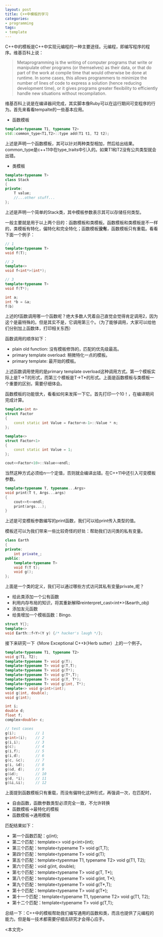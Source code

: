 ```yaml
---
layout: post
title: C++中模板的学习
categories:
- programming
tags:
- template
---
```


C++中的模板是C++中实现元编程的一种主要途径。元编程，即编写程序的程序。维基百科上说：
>Metaprogramming is the writing of computer programs that write or manipulate other programs (or themselves) as their data, or that do part of the work at compile time that would otherwise be done at runtime. In some cases, this allows programmers to minimize the number of lines of code to express a solution (hence reducing development time), or it gives programs greater flexibility to efficiently handle new situations without recompilation.

维基百科上说是在编译器间完成，其实脚本像Ruby可以在运行期间可变程序的行为。首先来看看tempalte的一些基本应用。

+ 函数模板

```cpp
template<typename T1, typename T2>
std::common_type<T1,T2>::type add(T1 t1, T2 t2);
```

上述是声明一个函数模板，其可以针对两种类型相加，然后给出结果。common_type是c++11中在type_traits中引入的。如果T1和T2没有公共类型就会出错。

+ 类模板

```cpp
template<typename T>
class Stack
{
private:
	T value;
	//...other stuff...
};
```

上述是声明一个简单的Stack类，其中模板参数表示其可以存储任何类型。

一般主要就是用于以上两个目的：函数模板和类模板。函数模板和类模板是不一样的，类模板有特化，偏特化和完全特化；函数模板**没有**，函数模板只有重载。看看下面一个例子：

```cpp
// 1
template<typename T>
void f(T);

// 2
template<>
void f<int*>(int*);

// 3
template<typename T>
void f(T*);

int a;
int *b = &a;
f(b)
```

上述的f函数调用哪一个函数呢？绝大多数人凭着自己直觉会觉得肯定调用2，因为这个是最特殊的。但是其实不是，它调用第三个。（为了能够调用，大家可以给他们分别加上函数体，打印相关东西）

函数调用的顺序如下：

+ plain old function: 没有模板修饰的，匹配的优先级最高。
+ primary template overload: 稍微特化一点的模板。
+ primary template: 最开始的模板。

上述函数调用使用的是primary template overload这种调用方式。第一个模板实际上是T-\>T的形式，而第三个模板是T-\>T\*的形式。上面是函数模板与类模板一个重要的区别，需要仔细体会。

函数模板的功能很大，看看如何来发挥一下它。首先打印一个10！，在编译期间完成计算。

```cpp
template<int n>
struct Factor
{
	const static int Value = Factor<n-1>::Value * n;
};

template<>
struct Factor<1>
{
	const static int Value = 1;
};

cout<<Factor<10>::Value<<endl;
```

当然这种方式必须给n一个定值，否则就会编译出错。在C++11中还引入可变模板参数。

```cpp
template<typename T, typename...Args>
void print(T t, Args...args)
{
	cout<<t<<endl;
	print(args...);
}
```

上述是可变模板参数编写的print函数，我们可以给print传入类型的值。

模板还可以为我们带来一些比较奇怪的好处：帮助我们访问类的私有变量。

```cpp
class Earth
{
private:
	int private_;
public:
	template<typename T>
	void f(T t);
	void g();
};
```

上面是一个类的定义，我们可以通过哪些方式访问其私有变量private\_呢？

+ 给此类添加一个公有函数
+ 利用内存布局的知识，将其重新解释reinterpret\_cast<int*>(&earth\_obj)
+ 添加友元函数
+ 给类增加一个模板函数：Bingo.

```cpp
struct Y{};
template<>
void Earth::f<Y>(Y y) {/* hacker's laugh */};
```

接下来研究一下《More Exceptional C++》（Herb sutter）上的一个例子。

```cpp
template<typename T1, typename T2>
void g(T1, T2);
template<typename T> void g(T);
template<typename T> void g(T,T);
template<typename T> void g(T*);
template<typename T> void g(T*,T);
template<typename T> void g(T, T*);
template<typename T> void g(int, T*);
template<> void g<int>(int);
void g(int, double);
void g(int);

int i;
double d;
float f;
complex<double> c;

// test cases
g(i);         // 1
g<int>(i);    // 2
g(i,i);       // 3
g(c);         // 4
g(i,f);       // 5
g(i,d);       // 6
g(c, &c);     // 7
g(i, &d);     // 8
g(&d, d);     // 9
g(&d);        // 10
g(d, *i);     // 11
g(&i,&i);     // 12
```

上面提到函数模板只有重载，而没有偏特化这种形式，再强调一次，在匹配时，

+ 自由函数，函数参数类型必须完全一致，不允许转换
+ 函数模板-\>最特化的模板
+ 函数模板-\>通用模板

匹配结果如下：

+ 第一个函数匹配：g(int);
+ 第二个匹配：template<\> void g<int\>(int);
+ 第三个匹配：template<typename T\> void g(T,T);
+ 第四个匹配：template<typename T\> void g(T);
+ 第五个匹配：template<typenmae T1, typename T2\> void g(T1, T2);
+ 第六个匹配：void g(int, double);
+ 第七个匹配：template<typename T\> void g(T, T*);
+ 第八个匹配：template<typename T\> void g(int, T*);
+ 第九个匹配：template<typename T\> void g(T*,T);
+ 第十个匹配：template<typename T\> void g(T*);
+ 第十一个匹配：template<typename T1, typename T2\> void g(T1, T2);
+ 第十二个匹配：template<typename T\> void g(T,T);

总结一下：C++中的模板帮助我们编写通用的函数和类，而且也提供了元编程的能力。但是每一技术都需要仔细去研究才会得心应手。

<本文完\>
